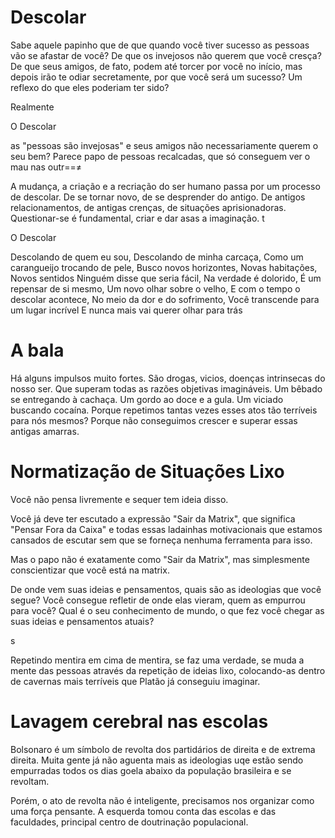 # Descolar 

Sabe aquele papinho que de que quando você tiver sucesso as pessoas vão se afastar de você? De que os invejosos não querem que você cresça? De que seus amigos, de fato, podem até torcer por você no início, mas depois irão te odiar secretamente, por que você será um sucesso? Um reflexo do que eles poderiam ter sido?  

Realmente 

O Descolar 

 as "pessoas são invejosas" e seus amigos não necessariamente querem o seu bem? Parece papo de pessoas recalcadas, que só conseguem ver o mau nas outr==≠


A mudança, a criação e a recriação do ser humano passa por um processo de descolar. De se tornar novo, de se desprender do antigo. De antigos relacionamentos, de antigas crenças, de situações aprisionadoras. Questionar-se é fundamental, criar e dar asas a imaginação. t


 O Descolar 

 Descolando de quem eu sou, 
 Descolando de minha carcaça, 
 Como um carangueijo trocando de pele, 
 Busco novos horizontes, 
 Novas habitações, 
 Novos sentidos 
 Ninguém disse que seria fácil, 
 Na verdade é dolorido, 
 É um repensar de si mesmo, 
 Um novo olhar sobre o velho, 
 E com o tempo o descolar acontece, 
 No meio da dor e do sofrimento, 
 Você transcende para um lugar incrível
 E nunca mais vai querer olhar para trás

# A bala 
Há alguns impulsos muito fortes. São drogas, vicios, doenças intrinsecas do nosso ser. Que superam todas as razões objetivas imagináveis. Um bêbado se entregando à cachaça. Um gordo ao doce e a gula. Um viciado buscando cocaína. Porque repetimos tantas vezes esses atos tão terríveis para nós mesmos? Porque não conseguimos crescer e superar essas antigas amarras. 


# Normatização de Situações Lixo 
Você não pensa livremente e sequer tem ideia disso. 

Você já deve ter escutado a expressão "Sair da Matrix", que significa "Pensar Fora da Caixa" e todas essas ladainhas motivacionais que estamos cansados de escutar sem que se forneça nenhuma ferramenta para isso. 

Mas o papo não é exatamente como "Sair da Matrix", mas simplesmente conscientizar que você está na matrix. 

De onde vem suas ideias e pensamentos, quais são as ideologias que você segue? Você consegue refletir de onde elas vieram, quem as empurrou para você? Qual é o seu conhecimento de mundo, o que fez você chegar as suas ideias e pensamentos atuais? 


s

Repetindo mentira em cima de mentira, se faz uma verdade, se muda a mente das pessoas através da repetição de ideias lixo, colocando-as dentro de cavernas mais terríveis que Platão já conseguiu imaginar. 

# Lavagem cerebral nas escolas 
Bolsonaro é um símbolo de revolta dos partidários de direita e de extrema direita. Muita gente já não aguenta mais as ideologias uqe estão sendo empurradas todos os dias goela abaixo da população brasileira e se revoltam. 

Porém, o ato de revolta não é inteligente, precisamos nos organizar como uma força pensante. A esquerda tomou conta das escolas e das faculdades, principal centro de doutrinação populacional. 

